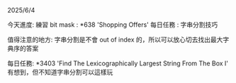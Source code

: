 2025/6/4

今天進度:
練習 bit mask : *638 'Shopping Offers'
每日任務 : 字串分割技巧

值得注意的地方:
字串分割是不會 out of index 的，所以可以放心切去找出最大字典序的答案

每日任務: *3403 'Find The Lexicographically Largest String From The Box I' 有想到，但不知道字串分割可以這樣玩
